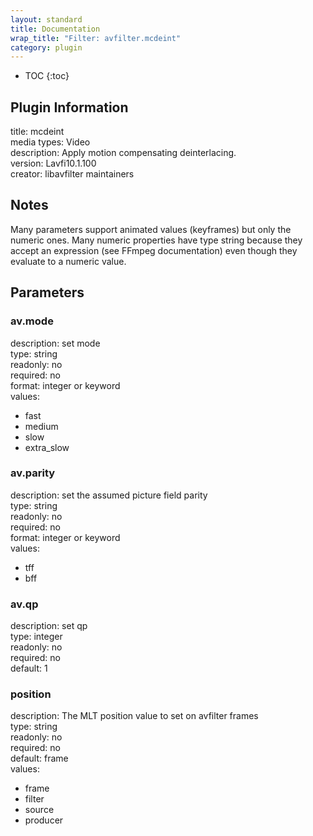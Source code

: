 ```yaml
---
layout: standard
title: Documentation
wrap_title: "Filter: avfilter.mcdeint"
category: plugin
---
```

* TOC
{:toc}

## Plugin Information

title: mcdeint  
media types:
Video  
description: Apply motion compensating deinterlacing.  
version: Lavfi10.1.100  
creator: libavfilter maintainers  

## Notes

Many parameters support animated values (keyframes) but only the numeric ones. Many numeric properties have type string because they accept an expression (see FFmpeg documentation) even though they evaluate to a numeric value.

## Parameters

### av.mode

  
description:
set mode  
type: string  
readonly: no  
required: no  
format: integer or keyword  
values:  

* fast
* medium
* slow
* extra_slow

### av.parity

  
description:
set the assumed picture field parity  
type: string  
readonly: no  
required: no  
format: integer or keyword  
values:  

* tff
* bff

### av.qp

  
description:
set qp  
type: integer  
readonly: no  
required: no  
default: 1  

### position

  
description:
The MLT position value to set on avfilter frames  
type: string  
readonly: no  
required: no  
default: frame  
values:  

* frame
* filter
* source
* producer

